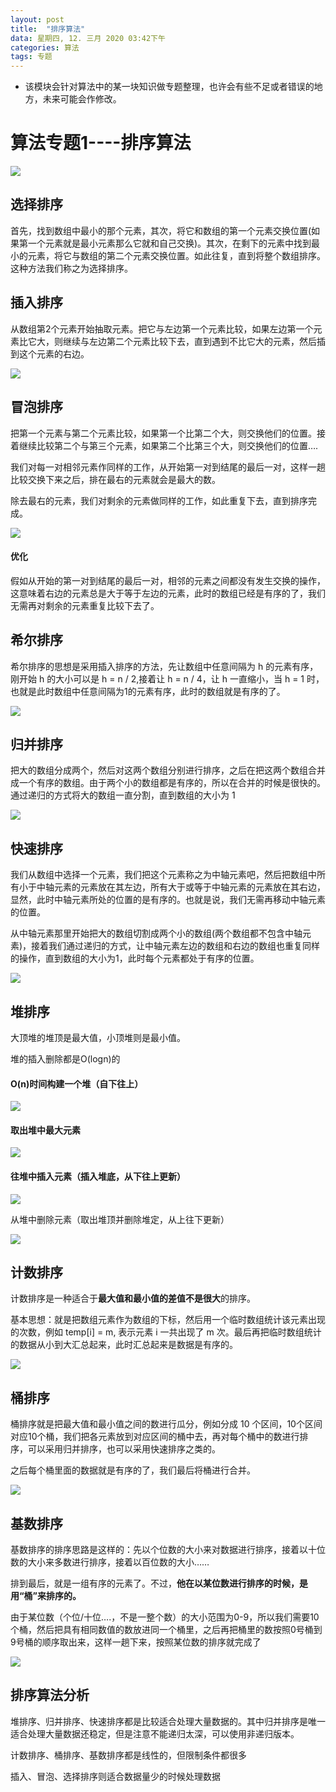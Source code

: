 ```yaml
---
layout: post
title:  "排序算法"
data: 星期四, 12. 三月 2020 03:42下午 
categories: 算法
tags: 专题
---
```

* 该模块会针对算法中的某一块知识做专题整理，也许会有些不足或者错误的地方，未来可能会作修改。

#  算法专题1----排序算法

![](imgs/20200312-190945.png)

## 选择排序

首先，找到数组中最小的那个元素，其次，将它和数组的第一个元素交换位置(如果第一个元素就是最小元素那么它就和自己交换)。其次，在剩下的元素中找到最小的元素，将它与数组的第二个元素交换位置。如此往复，直到将整个数组排序。这种方法我们称之为选择排序。

## 插入排序
从数组第2个元素开始抽取元素。把它与左边第一个元素比较，如果左边第一个元素比它大，则继续与左边第二个元素比较下去，直到遇到不比它大的元素，然后插到这个元素的右边。

![](imgs/20200312-185948.png)

## 冒泡排序
把第一个元素与第二个元素比较，如果第一个比第二个大，则交换他们的位置。接着继续比较第二个与第三个元素，如果第二个比第三个大，则交换他们的位置….

我们对每一对相邻元素作同样的工作，从开始第一对到结尾的最后一对，这样一趟比较交换下来之后，排在最右的元素就会是最大的数。

除去最右的元素，我们对剩余的元素做同样的工作，如此重复下去，直到排序完成。

![](imgs/20200312-190048.png)

#### 优化

假如从开始的第一对到结尾的最后一对，相邻的元素之间都没有发生交换的操作，这意味着右边的元素总是大于等于左边的元素，此时的数组已经是有序的了，我们无需再对剩余的元素重复比较下去了。

## 希尔排序
希尔排序的思想是采用插入排序的方法，先让数组中任意间隔为 h 的元素有序，刚开始 h 的大小可以是 h = n / 2,接着让 h = n / 4，让 h 一直缩小，当 h = 1 时，也就是此时数组中任意间隔为1的元素有序，此时的数组就是有序的了。

![](imgs/20200312-190321.png)
## 归并排序
把大的数组分成两个，然后对这两个数组分别进行排序，之后在把这两个数组合并成一个有序的数组。由于两个小的数组都是有序的，所以在合并的时候是很快的。通过递归的方式将大的数组一直分割，直到数组的大小为 1

![](imgs/20200312-190621.png)
## 快速排序
我们从数组中选择一个元素，我们把这个元素称之为中轴元素吧，然后把数组中所有小于中轴元素的元素放在其左边，所有大于或等于中轴元素的元素放在其右边，显然，此时中轴元素所处的位置的是有序的。也就是说，我们无需再移动中轴元素的位置。

从中轴元素那里开始把大的数组切割成两个小的数组(两个数组都不包含中轴元素)，接着我们通过递归的方式，让中轴元素左边的数组和右边的数组也重复同样的操作，直到数组的大小为1，此时每个元素都处于有序的位置。

![](imgs/20200312-191405.png)

## 堆排序
大顶堆的堆顶是最大值，小顶堆则是最小值。

堆的插入删除都是O(logn)的

#### O(n)时间构建一个堆（自下往上）

![](imgs/20200312-201217.png)

#### 取出堆中最大元素

![](imgs/20200312-201134.png)

#### 往堆中插入元素（插入堆底，从下往上更新）

![](imgs/20200312-201342.png)

从堆中删除元素（取出堆顶并删除堆定，从上往下更新）

![](imgs/20200312-201533.png)

## 计数排序
计数排序是一种适合于**最大值和最小值的差值不是很大**的排序。

基本思想：就是把数组元素作为数组的下标，然后用一个临时数组统计该元素出现的次数，例如 temp[i] = m, 表示元素 i 一共出现了 m 次。最后再把临时数组统计的数据从小到大汇总起来，此时汇总起来是数据是有序的。

![](imgs/20200312-195331.png)

## 桶排序
桶排序就是把最大值和最小值之间的数进行瓜分，例如分成  10 个区间，10个区间对应10个桶，我们把各元素放到对应区间的桶中去，再对每个桶中的数进行排序，可以采用归并排序，也可以采用快速排序之类的。

之后每个桶里面的数据就是有序的了，我们最后将桶进行合并。

![](imgs/20200312-194844.png)


## 基数排序
基数排序的排序思路是这样的：先以个位数的大小来对数据进行排序，接着以十位数的大小来多数进行排序，接着以百位数的大小……

排到最后，就是一组有序的元素了。不过，**他在以某位数进行排序的时候，是用“桶”来排序的。**

由于某位数（个位/十位….，不是一整个数）的大小范围为0-9，所以我们需要10个桶，然后把具有相同数值的数放进同一个桶里，之后再把桶里的数按照0号桶到9号桶的顺序取出来，这样一趟下来，按照某位数的排序就完成了


![](imgs/20200312-195145.png)



## 排序算法分析
堆排序、归并排序、快速排序都是比较适合处理大量数据的。其中归并排序是唯一适合处理大量数据还稳定，但是注意不能递归太深，可以使用非递归版本。

计数排序、桶排序、基数排序都是线性的，但限制条件都很多

插入、冒泡、选择排序则适合数据量少的时候处理数据









